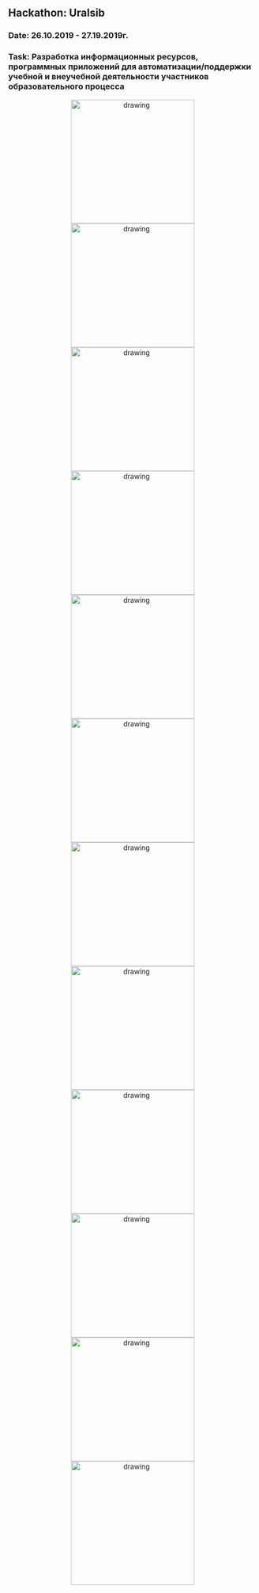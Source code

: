 ## Hackathon: Uralsib
### Date: 26.10.2019 - 27.19.2019г.
### Task: Разработка информационных ресурсов, программных приложений для автоматизации/поддержки учебной и внеучебной деятельности участников образовательного процесса

<p align="center">
<img src="https://github.com/EvilGeniusesProjects/Resource/blob/master/HackathonUralsib/main1.jpg" alt="drawing" width="250"/><br>
<img src="https://github.com/EvilGeniusesProjects/Resource/blob/master/HackathonUralsib/enrollee1.jpg" alt="drawing" width="250"/><br>
<img src="https://github.com/EvilGeniusesProjects/Resource/blob/master/HackathonUralsib/enrollee2.jpg" alt="drawing" width="250"/><br>
<img src="https://github.com/EvilGeniusesProjects/Resource/blob/master/HackathonUralsib/main2.jpg" alt="drawing" width="250"/><br>
<img src="https://github.com/EvilGeniusesProjects/Resource/blob/master/HackathonUralsib/main2 drawer.jpg" alt="drawing" width="250"/><br>
<img src="https://github.com/EvilGeniusesProjects/Resource/blob/master/HackathonUralsib/main2 news.jpg" alt="drawing" width="250"/><br>
<img src="https://github.com/EvilGeniusesProjects/Resource/blob/master/HackathonUralsib/main2 timetable.jpg" alt="drawing" width="250"/><br>
<img src="https://github.com/EvilGeniusesProjects/Resource/blob/master/HackathonUralsib/main2 reference.jpg" alt="drawing" width="250"/><br>
<img src="https://github.com/EvilGeniusesProjects/Resource/blob/master/HackathonUralsib/main2 sections.jpg" alt="drawing" width="250"/><br>
<img src="https://github.com/EvilGeniusesProjects/Resource/blob/master/HackathonUralsib/main2 chat.jpg" alt="drawing" width="250"/><br>
<img src="https://github.com/EvilGeniusesProjects/Resource/blob/master/HackathonUralsib/main2 points.jpg" alt="drawing" width="250"/><br>
<img src="https://github.com/EvilGeniusesProjects/Resource/blob/master/HackathonUralsib/main2 settings.jpg" alt="drawing" width="250"/><br>
</p>
